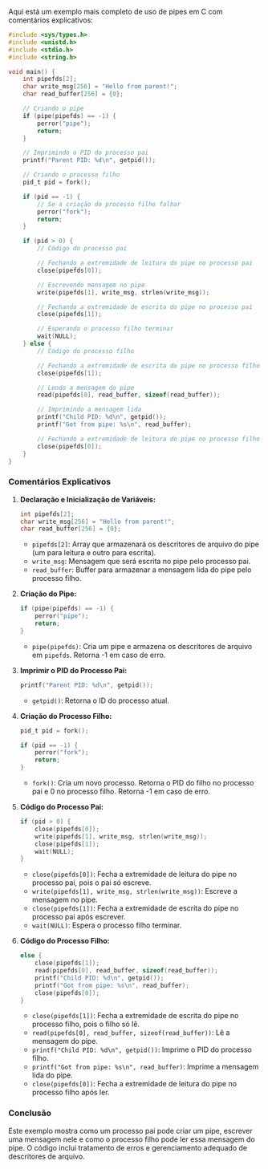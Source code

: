 Aqui está um exemplo mais completo de uso de pipes em C com
comentários explicativos:

```c
#include <sys/types.h>
#include <unistd.h>
#include <stdio.h>
#include <string.h>

void main() {
    int pipefds[2];
    char write_msg[256] = "Hello from parent!";
    char read_buffer[256] = {0};

    // Criando o pipe
    if (pipe(pipefds) == -1) {
        perror("pipe");
        return;
    }

    // Imprimindo o PID do processo pai
    printf("Parent PID: %d\n", getpid());

    // Criando o processo filho
    pid_t pid = fork();

    if (pid == -1) {
        // Se a criação do processo filho falhar
        perror("fork");
        return;
    }

    if (pid > 0) {
        // Código do processo pai

        // Fechando a extremidade de leitura do pipe no processo pai
        close(pipefds[0]);

        // Escrevendo mensagem no pipe
        write(pipefds[1], write_msg, strlen(write_msg));

        // Fechando a extremidade de escrita do pipe no processo pai
        close(pipefds[1]);

        // Esperando o processo filho terminar
        wait(NULL);
    } else {
        // Código do processo filho

        // Fechando a extremidade de escrita do pipe no processo filho
        close(pipefds[1]);

        // Lendo a mensagem do pipe
        read(pipefds[0], read_buffer, sizeof(read_buffer));

        // Imprimindo a mensagem lida
        printf("Child PID: %d\n", getpid());
        printf("Got from pipe: %s\n", read_buffer);

        // Fechando a extremidade de leitura do pipe no processo filho
        close(pipefds[0]);
    }
}
```

### Comentários Explicativos

1. **Declaração e Inicialização de Variáveis:**

   ```c
   int pipefds[2];
   char write_msg[256] = "Hello from parent!";
   char read_buffer[256] = {0};
   ```

   - `pipefds[2]`: Array que armazenará os descritores de arquivo do pipe (um para leitura e outro para escrita).
   - `write_msg`: Mensagem que será escrita no pipe pelo processo pai.
   - `read_buffer`: Buffer para armazenar a mensagem lida do pipe pelo processo filho.

2. **Criação do Pipe:**

   ```c
   if (pipe(pipefds) == -1) {
       perror("pipe");
       return;
   }
   ```

   - `pipe(pipefds)`: Cria um pipe e armazena os descritores de arquivo em `pipefds`. Retorna -1 em caso de erro.

3. **Imprimir o PID do Processo Pai:**

   ```c
   printf("Parent PID: %d\n", getpid());
   ```

   - `getpid()`: Retorna o ID do processo atual.

4. **Criação do Processo Filho:**

   ```c
   pid_t pid = fork();

   if (pid == -1) {
       perror("fork");
       return;
   }
   ```

   - `fork()`: Cria um novo processo. Retorna o PID do filho no processo pai e 0 no processo filho. Retorna -1 em caso de erro.

5. **Código do Processo Pai:**

   ```c
   if (pid > 0) {
       close(pipefds[0]);
       write(pipefds[1], write_msg, strlen(write_msg));
       close(pipefds[1]);
       wait(NULL);
   }
   ```

   - `close(pipefds[0])`: Fecha a extremidade de leitura do pipe no processo pai, pois o pai só escreve.
   - `write(pipefds[1], write_msg, strlen(write_msg))`: Escreve a mensagem no pipe.
   - `close(pipefds[1])`: Fecha a extremidade de escrita do pipe no processo pai após escrever.
   - `wait(NULL)`: Espera o processo filho terminar.

6. **Código do Processo Filho:**

   ```c
   else {
       close(pipefds[1]);
       read(pipefds[0], read_buffer, sizeof(read_buffer));
       printf("Child PID: %d\n", getpid());
       printf("Got from pipe: %s\n", read_buffer);
       close(pipefds[0]);
   }
   ```

   - `close(pipefds[1])`: Fecha a extremidade de escrita do pipe no processo filho, pois o filho só lê.
   - `read(pipefds[0], read_buffer, sizeof(read_buffer))`: Lê a mensagem do pipe.
   - `printf("Child PID: %d\n", getpid())`: Imprime o PID do processo filho.
   - `printf("Got from pipe: %s\n", read_buffer)`: Imprime a mensagem lida do pipe.
   - `close(pipefds[0])`: Fecha a extremidade de leitura do pipe no processo filho após ler.

### Conclusão

Este exemplo mostra como um processo pai pode criar um pipe,
escrever uma mensagem nele e como o processo filho pode ler
essa mensagem do pipe. O código inclui tratamento de erros
e gerenciamento adequado de descritores de arquivo.
